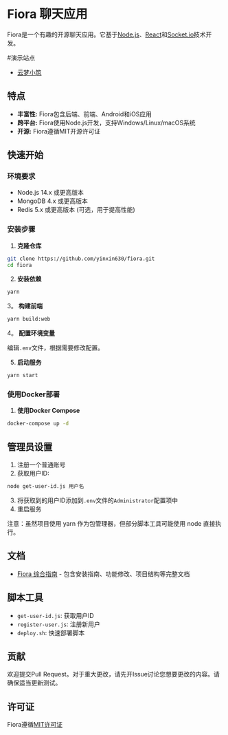 # Fiora 聊天应用

Fiora是一个有趣的开源聊天应用。它基于[Node.js](https://nodejs.org/)、[React](https://reactjs.org/)和[Socket.io](https://socket.io/)技术开发。

#演示站点
- [云梦小筑](https://chat.starssr.com)

## 特点

- **丰富性:** Fiora包含后端、前端、Android和iOS应用
- **跨平台:** Fiora使用Node.js开发，支持Windows/Linux/macOS系统
- **开源:** Fiora遵循MIT开源许可证

## 快速开始

### 环境要求

- Node.js 14.x 或更高版本
- MongoDB 4.x 或更高版本
- Redis 5.x 或更高版本 (可选，用于提高性能)

### 安装步骤

1. **克隆仓库**

```bash
git clone https://github.com/yinxin630/fiora.git
cd fiora
```

2. **安装依赖**

```bash
yarn
```

3。 **构建前端**

```bash
yarn build:web
```

4。 **配置环境变量**

编辑`.env`文件，根据需要修改配置。


5. **启动服务**

```bash
yarn start
```

### 使用Docker部署

1. **使用Docker Compose**

```bash
docker-compose up -d
```

## 管理员设置

1. 注册一个普通账号
2. 获取用户ID:

```bash
node get-user-id.js 用户名
```

3. 将获取到的用户ID添加到`.env`文件的`Administrator`配置项中
4. 重启服务

注意：虽然项目使用 yarn 作为包管理器，但部分脚本工具可能使用 node 直接执行。

## 文档

- [Fiora 综合指南](fiora-综合指南.md) - 包含安装指南、功能修改、项目结构等完整文档

## 脚本工具

- `get-user-id.js`: 获取用户ID
- `register-user.js`: 注册新用户
- `deploy.sh`: 快速部署脚本

## 贡献

欢迎提交Pull Request。对于重大更改，请先开Issue讨论您想要更改的内容。请确保适当更新测试。

## 许可证

Fiora遵循[MIT许可证](./LICENSE)
